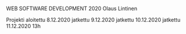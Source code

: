 WEB SOFTWARE DEVELOPMENT 2020
Olaus Lintinen

Projekti aloitettu 8.12.2020
jatkettu 9.12.2020
jatkettu 10.12.2020
jatkettu 11.12.2020 13h
